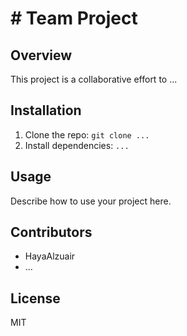# # Team Project  
  
## Overview  
This project is a collaborative effort to ...  
  
## Installation  
1. Clone the repo: `git clone ...`  
2. Install dependencies: `...`  
  
## Usage  
Describe how to use your project here.  
  
## Contributors  
- HayaAlzuair  
- ...  
  
## License  
MIT
